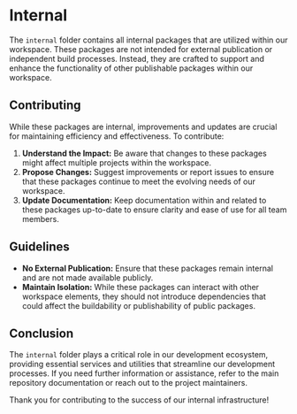 # Internal
The `internal` folder contains all internal packages that are utilized within our workspace.
These packages are not intended for external publication or independent build processes.
Instead, they are crafted to support and enhance the functionality of other publishable packages within our workspace.


## Contributing

While these packages are internal, improvements and updates are crucial for maintaining efficiency and effectiveness. To contribute:

1. **Understand the Impact:** Be aware that changes to these packages might affect multiple projects within the workspace.
2. **Propose Changes:** Suggest improvements or report issues to ensure that these packages continue to meet the evolving needs of our workspace.
3. **Update Documentation:** Keep documentation within and related to these packages up-to-date to ensure clarity and ease of use for all team members.

## Guidelines

- **No External Publication:** Ensure that these packages remain internal and are not made available publicly.
- **Maintain Isolation:** While these packages can interact with other workspace elements, they should not introduce dependencies that could affect the buildability or publishability of public packages.

## Conclusion

The `internal` folder plays a critical role in our development ecosystem, providing essential services and utilities that streamline our development processes. If you need further information or assistance, refer to the main repository documentation or reach out to the project maintainers.

Thank you for contributing to the success of our internal infrastructure!
